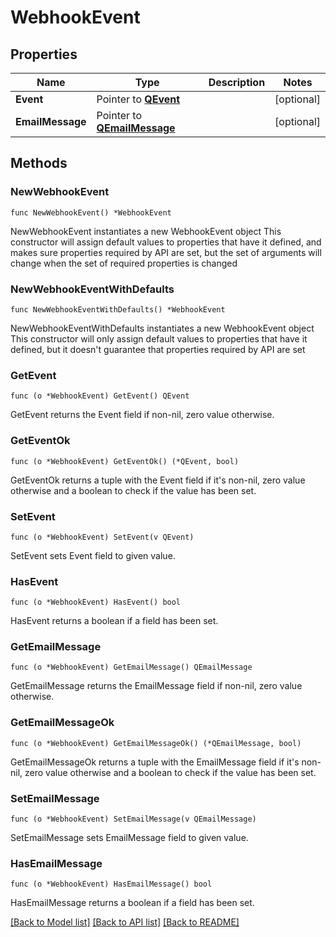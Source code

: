 # WebhookEvent

## Properties

Name | Type | Description | Notes
------------ | ------------- | ------------- | -------------
**Event** | Pointer to [**QEvent**](QEvent.md) |  | [optional] 
**EmailMessage** | Pointer to [**QEmailMessage**](QEmailMessage.md) |  | [optional] 

## Methods

### NewWebhookEvent

`func NewWebhookEvent() *WebhookEvent`

NewWebhookEvent instantiates a new WebhookEvent object
This constructor will assign default values to properties that have it defined,
and makes sure properties required by API are set, but the set of arguments
will change when the set of required properties is changed

### NewWebhookEventWithDefaults

`func NewWebhookEventWithDefaults() *WebhookEvent`

NewWebhookEventWithDefaults instantiates a new WebhookEvent object
This constructor will only assign default values to properties that have it defined,
but it doesn't guarantee that properties required by API are set

### GetEvent

`func (o *WebhookEvent) GetEvent() QEvent`

GetEvent returns the Event field if non-nil, zero value otherwise.

### GetEventOk

`func (o *WebhookEvent) GetEventOk() (*QEvent, bool)`

GetEventOk returns a tuple with the Event field if it's non-nil, zero value otherwise
and a boolean to check if the value has been set.

### SetEvent

`func (o *WebhookEvent) SetEvent(v QEvent)`

SetEvent sets Event field to given value.

### HasEvent

`func (o *WebhookEvent) HasEvent() bool`

HasEvent returns a boolean if a field has been set.

### GetEmailMessage

`func (o *WebhookEvent) GetEmailMessage() QEmailMessage`

GetEmailMessage returns the EmailMessage field if non-nil, zero value otherwise.

### GetEmailMessageOk

`func (o *WebhookEvent) GetEmailMessageOk() (*QEmailMessage, bool)`

GetEmailMessageOk returns a tuple with the EmailMessage field if it's non-nil, zero value otherwise
and a boolean to check if the value has been set.

### SetEmailMessage

`func (o *WebhookEvent) SetEmailMessage(v QEmailMessage)`

SetEmailMessage sets EmailMessage field to given value.

### HasEmailMessage

`func (o *WebhookEvent) HasEmailMessage() bool`

HasEmailMessage returns a boolean if a field has been set.


[[Back to Model list]](../README.md#documentation-for-models) [[Back to API list]](../README.md#documentation-for-api-endpoints) [[Back to README]](../README.md)


